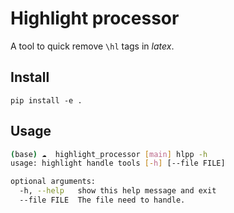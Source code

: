 # Highlight processor

A tool to quick remove `\hl` tags in $latex$.

## Install

`pip install -e .`

## Usage

```bash
(base) ☁  highlight_processor [main] hlpp -h
usage: highlight handle tools [-h] [--file FILE]

optional arguments:
  -h, --help   show this help message and exit
  --file FILE  The file need to handle.
```
